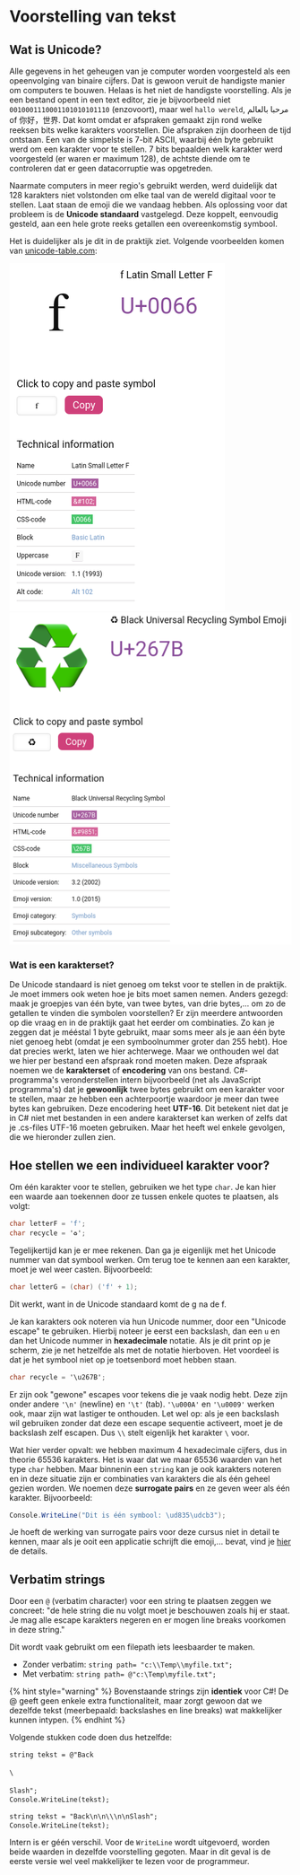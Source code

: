 # Voorstelling van tekst

## Wat is Unicode?

Alle gegevens in het geheugen van je computer worden voorgesteld als een opeenvolging van binaire cijfers. Dat is gewoon veruit de handigste manier om computers te bouwen. Helaas is het niet de handigste voorstelling. Als je een bestand opent in een text editor, zie je bijvoorbeeld niet `0010001110001101010101110` (enzovoort), maar wel `hallo wereld`, مرحبا بالعالم of 你好，世界. Dat komt omdat er afspraken gemaakt zijn rond welke reeksen bits welke karakters voorstellen. Die afspraken zijn doorheen de tijd ontstaan. Een van de simpelste is 7-bit ASCII, waarbij één byte gebruikt werd om een karakter voor te stellen. 7 bits bepaalden welk karakter werd voorgesteld (er waren er maximum 128), de achtste diende om te controleren dat er geen datacorruptie was opgetreden.

Naarmate computers in meer regio's gebruikt werden, werd duidelijk dat 128 karakters niet volstonden om elke taal van de wereld digitaal voor te stellen. Laat staan de emoji die we vandaag hebben. Als oplossing voor dat probleem is de **Unicode standaard** vastgelegd. Deze koppelt, eenvoudig gesteld, aan een hele grote reeks getallen een overeenkomstig symbool.

Het is duidelijker als je dit in de praktijk ziet. Volgende voorbeelden komen van [unicode-table.com](https://unicode-table.com):

![De letter f is symbool nummer 102. Dit is omdat het "Unicode number" hexadecimaal wordt uitgedrukt. De HTML-code is decimaal.](<../../.gitbook/assets/Screenshot from 2021-12-04 13-07-45.png>) ![Het symbool voor recyclage is symbool nummer 9851. Zelfde uitleg als voor de letter f.](<../../.gitbook/assets/Screenshot from 2021-12-04 13-09-17.png>)

### Wat is een karakterset?

De Unicode standaard is niet genoeg om tekst voor te stellen in de praktijk. Je moet immers ook weten hoe je bits moet samen nemen. Anders gezegd: maak je groepjes van één byte, van twee bytes, van drie bytes,... om zo de getallen te vinden die symbolen voorstellen? Er zijn meerdere antwoorden op die vraag en in de praktijk gaat het eerder om combinaties. Zo kan je zeggen dat je mééstal 1 byte gebruikt, maar soms meer als je aan één byte niet genoeg hebt (omdat je een symboolnummer groter dan 255 hebt). Hoe dat precies werkt, laten we hier achterwege. Maar we onthouden wel dat we hier per bestand een afspraak rond moeten maken. Deze afspraak noemen we de **karakterset** of **encodering** van ons bestand. C#-programma's veronderstellen intern bijvoorbeeld (net als JavaScript programma's) dat je **gewoonlijk** twee bytes gebruikt om een karakter voor te stellen, maar ze hebben een achterpoortje waardoor je meer dan twee bytes kan gebruiken. Deze encodering heet **UTF-16**. Dit betekent niet dat je in C# niet met bestanden in een andere karakterset kan werken of zelfs dat je .cs-files UTF-16 moeten gebruiken. Maar het heeft wel enkele gevolgen, die we hieronder zullen zien.

## Hoe stellen we een individueel karakter voor?

Om één karakter voor te stellen, gebruiken we het type `char`. Je kan hier een waarde aan toekennen door ze tussen enkele quotes te plaatsen, als volgt:

```csharp
char letterF = 'f';
char recycle = '♻';
```

Tegelijkertijd kan je er mee rekenen. Dan ga je eigenlijk met het Unicode nummer van dat symbool werken. Om terug toe te kennen aan een karakter, moet je wel weer casten. Bijvoorbeeld:

```csharp
char letterG = (char) ('f' + 1);
```

Dit werkt, want in de Unicode standaard komt de g na de f.

Je kan karakters ook noteren via hun Unicode nummer, door een "Unicode escape" te gebruiken. Hierbij noteer je eerst een backslash, dan een `u` en dan het Unicode nummer in **hexadecimale** notatie. Als je dit print op je scherm, zie je net hetzelfde als met de notatie hierboven. Het voordeel is dat je het symbool niet op je toetsenbord moet hebben staan.

```csharp
char recycle = '\u267B';
```

Er zijn ook "gewone" escapes voor tekens die je vaak nodig hebt. Deze zijn onder andere `'\n'` (newline) en `'\t'` (tab). `'\u000A'` en `'\u0009'` werken ook, maar zijn wat lastiger te onthouden. Let wel op: als je een backslash wil gebruiken zonder dat deze een escape sequentie activeert, moet je de backslash zelf escapen. Dus `\\` stelt eigenlijk het karakter `\` voor.

Wat hier verder opvalt: we hebben maximum 4 hexadecimale cijfers, dus in theorie 65536 karakters. Het is waar dat we maar 65536 waarden van het type `char` hebben. Maar binnenin een `string` kan je ook karakters noteren en in deze situatie zijn er combinaties van karakters die als één geheel gezien worden. We noemen deze **surrogate pairs** en ze geven weer als één karakter. Bijvoorbeeld:

```csharp
Console.WriteLine("Dit is één symbool: \ud835\udcb3");
```

Je hoeft de werking van surrogate pairs voor deze cursus niet in detail te kennen, maar als je ooit een applicatie schrijft die emoji,... bevat, vind je [hier](https://docs.microsoft.com/en-us/dotnet/standard/base-types/character-encoding-introduction) de details.

## Verbatim strings

Door een `@` (verbatim character) voor een string te plaatsen zeggen we concreet: "de hele string die nu volgt moet je beschouwen zoals hij er staat. Je mag alle escape karakters negeren en er mogen line breaks voorkomen in deze string."

Dit wordt vaak gebruikt om een filepath iets leesbaarder te maken.

* Zonder verbatim: `string path= "c:\\Temp\\myfile.txt";`
* Met verbatim: `string path= @"c:\Temp\myfile.txt";`

{% hint style="warning" %}
Bovenstaande strings zijn **identiek** voor C#! De @ geeft geen enkele extra functionaliteit, maar zorgt gewoon dat we dezelfde tekst (meerbepaald: backslashes en line breaks) wat makkelijker kunnen intypen.
{% endhint %}

Volgende stukken code doen dus hetzelfde:

```
string tekst = @"Back

\

Slash";
Console.WriteLine(tekst);
```

```
string tekst = "Back\n\n\\\n\nSlash";
Console.WriteLine(tekst);
```

Intern is er géén verschil. Voor de `WriteLine` wordt uitgevoerd, worden beide waarden in dezelfde voorstelling gegoten. Maar in dit geval is de eerste versie wel veel makkelijker te lezen voor de programmeur.
